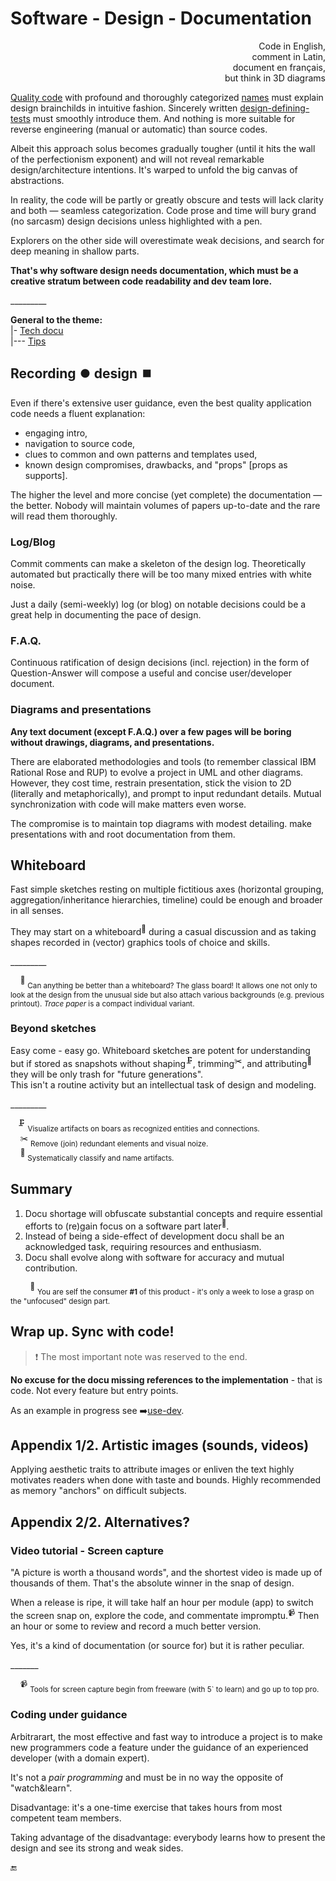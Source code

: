 # Software - Design - Documentation

<p dir="rtl">,Code in English<br/>,comment in Latin<br/>,document en français<br/>but think in 3D diagrams</p>

[Quality code](../../QA/README+/code-quality.md) with profound and thoroughly categorized [names](../../design/names) must explain design brainchilds in intuitive fashion. Sincerely written [design-defining-tests](../../design/drive/) must smoothly introduce them. And nothing is more suitable for reverse engineering (manual or automatic) than source codes. 

Albeit this approach solus becomes gradually tougher (until it hits the wall of the perfectionism exponent) and will not reveal remarkable design/architecture intentions. It's warped to unfold the big canvas of abstractions.

In reality, the code will be partly or greatly obscure and tests will lack clarity and both &mdash; seamless categorization. 
Code prose and time will bury grand (no sarcasm) design decisions unless highlighted with a pen. 

Explorers on the other side will overestimate weak decisions, and search for deep meaning in shallow parts.

**That's why software design needs documentation, which must be a creative stratum between code readability and dev team lore.**

\_________

**General to the theme:**\
|- [Tech docu](../../../pencraft/README+/tech_docu.md)\
|--- [Tips](../../../pencraft/README+/tips-tech_docu.md)

## Recording ⏺️ design ⏹️

Even if there's extensive user guidance, even the best quality application code needs a fluent explanation: 

* engaging intro,
* navigation to source code,
* clues to common and own patterns and templates used,
* known design compromises, drawbacks, and "props" [props as supports].

The higher the level and more concise (yet complete) the documentation &mdash; the better. Nobody will maintain volumes of papers up-to-date and the rare will read them thoroughly.

### Log/Blog

Commit comments can make a skeleton of the design log. Theoretically automated but practically there will be too many mixed entries with white noise.

Just a daily (semi-weekly) log (or blog) on notable decisions could be a great help in documenting the pace of design. 

### F.A.Q.

Continuous ratification of design decisions (incl. rejection) in the form of Question-Answer will compose a useful and concise user/developer document. 

### Diagrams and presentations

**Any text document (except F.A.Q.) over a few pages will be boring without drawings, diagrams, and presentations.**

There are elaborated methodologies and tools (to remember classical IBM Rational Rose and RUP) to evolve a project in UML and other diagrams. 
However, they cost time, restrain presentation, stick the vision to 2D (literally and metaphorically), and prompt to input redundant details. Mutual synchronization with code will make matters even worse.

The compromise is to maintain top diagrams with modest detailing. make presentations with and root documentation from them. 

## Whiteboard

Fast simple sketches resting on multiple fictitious axes (horizontal grouping, aggregation/inheritance hierarchies, timeline) could be enough and broader in all senses. 

They may start on a whiteboard<sup>🔲</sup> during a casual discussion and as taking shapes recorded in (vector) graphics tools of choice and skills. 

\_________

&nbsp;&nbsp;&nbsp;&nbsp;<sup>🔲</sup> <sub>Can anything be better than a whiteboard? The glass board! It allows one not only to look at the design from the unusual side but also attach various backgrounds (e.g. previous printout). _Trace paper_ is a compact individual variant.</sub>

### Beyond sketches

Easy come - easy go. 
Whiteboard sketches are potent for understanding but if stored as snapshots without shaping<sup>🗜️</sup>, trimming<sup>✂️</sup>, and attributing<sup>🍒</sup> they will be only trash for "future generations".\
This isn't a routine activity but an intellectual task of design and modeling.

\_________

&nbsp;&nbsp;&nbsp;<sup>🗜️</sup> <sub>Visualize artifacts on boars as recognized entities and connections.</sub>\
&nbsp;&nbsp;&nbsp;&nbsp;<sup>✂️</sup> <sub>Remove (join) redundant elements and visual noize.</sub>\
&nbsp;&nbsp;&nbsp;&nbsp;<sup>🍒</sup> <sub>Systematically classify and name artifacts.</sub>


## Summary

1. Docu shortage will obfuscate substantial concepts and require essential efforts to (re)gain focus on a software part later<sup>🔖</sup>.  
2. Instead of being a side-effect of development docu shall be an acknowledged task, requiring resources and enthusiasm.
3. Docu shall evolve along with software for accuracy and mutual contribution.

&nbsp;&nbsp;&nbsp;&nbsp;&nbsp;&nbsp;&nbsp;&nbsp;<sup>🔖</sup> <sub>You are self the consumer&nbsp;**#1** of this product - it's only a week to lose a grasp on the "unfocused" design part.</sub>

## Wrap up. Sync with code!

> ❗ The most important note was reserved to the end.

**No excuse for the docu missing references to the implementation** - that is code. Not every feature but entry points.

As an example in progress see ➡️[use-dev](https://github.com/Kyriosity/use-dev/).

## Appendix 1/2. Artistic images (sounds, videos)

Applying aesthetic traits to attribute images or enliven the text highly motivates readers when done with taste and bounds. Highly recommended as memory "anchors" on difficult subjects.

## Appendix 2/2. Alternatives?

### Video tutorial - Screen capture

"A picture is worth a thousand words", and the shortest video is made up of thousands of them. That's the absolute winner in the snap of design. 

When a release is ripe, it will take half an hour per module (app) to switch the screen snap on, explore the code, and commentate impromptu.<sup>📹</sup> Then an hour or some to review and record a much better version.

Yes, it's a kind of documentation (or source for) but it is rather peculiar.

\_______

&nbsp;&nbsp;&nbsp;&nbsp;<sup>📹</sup> <sub>Tools for screen capture begin from freeware (with 5` to learn) and go up to top pro.</sub>

### Coding under guidance

Arbitrarart, the most effective and fast way to introduce a project is to make new programmers code a feature under the guidance of an experienced developer (with a domain expert).

It's not a _pair programming_ and must be in no way the opposite of "watch&learn".

Disadvantage: it's a one-time exercise that takes hours from most competent team members.

Taking advantage of the disadvantage: everybody learns how to present the design and see its strong and weak sides.

🔚
